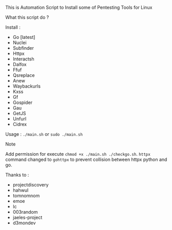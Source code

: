 This is Automation Script to Install some of Pentesting Tools for Linux

What this script do ?

Install :
- Go [latest]
- Nuclei
- Subfinder
- Httpx
- Interactsh
- Dalfox
- Ffuf
- Qsreplace
- Anew
- Waybackurls
- Kxss
- Gf
- Gospider
- Gau
- GetJS
- Unfurl
- Cidrex

Usage : `./main.sh` or `sudo ./main.sh`

>[!NOTE]
>Add permission for execute `chmod +x ./main.sh ./checkgo.sh`\.
>`httpx` command changed to `gohttpx` to prevent collision between httpx python and go.


Thanks to :
- projectdiscovery
- hahwul
- tomnomnom
- emoe
- lc
- 003random
- jaeles-project
- d3mondev
